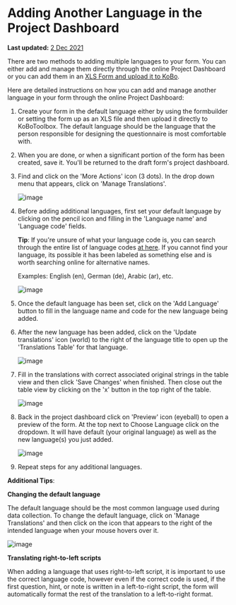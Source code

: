 # Adding Another Language in the Project Dashboard
**Last updated:** <a href="https://github.com/kobotoolbox/docs/blob/c2e8c882fdd831549c2f7f4474a9d522bafc181b/source/language_dashboard.md" class="reference">2 Dec 2021</a>

There are two methods to adding multiple languages to your form. You can either add and manage them directly through the online Project Dashboard or you can add them in an [XLS Form and upload it to KoBo](language_xls.md). 

Here are detailed instructions on how you can add and manage another language in your form through the online Project Dashboard:

1. Create your form in the default language either by using the formbuilder or setting the form up as an XLS file and then upload it directly to KoBoToolbox. The default language should be the language that the person responsible for designing the questionnaire is most comfortable with. 

2. When you are done, or when a significant portion of the form has been created, save it. You'll be returned to the draft form's project dashboard.

3. Find and click on the 'More Actions' icon (3 dots). In the drop down menu that appears, click on 'Manage Translations'.

    ![image](/images/language_dashboard/action.png)  
    
4. Before adding additional languages, first set your default language by clicking on the pencil icon and filling in the 'Language name' and 'Language code' fields.

    **Tip**: If you're unsure of what your language code is, you can search through the entire list of language codes [at here](https://www.iana.org). If you cannot find your language, its possible it has been labeled as something else and is worth searching online for alternative names.

    Examples: English (en), German (de), Arabic (ar), etc. 
    
    ![image](/images/language_dashboard/example.gif)  
    
5. Once the default language has been set, click on the 'Add Language' button to fill in the language name and code for the new language being added. 

6. After the new language has been added, click on the 'Update translations' icon (world) to the right of the language title to open up the 'Translations Table' for that language. 

    ![image](/images/language_dashboard/add_language.gif)  

7. Fill in the translations with correct associated original strings in the table view and then click 'Save Changes' when finished. Then close out the table view by clicking on the 'x' button in the top right of the table.

    ![image](/images/language_dashboard/translation.png)  
    
8. Back in the project dashboard click on 'Preview' icon (eyeball) to open a preview of the form. At the top next to Choose Language click on the dropdown. It will have default (your original language) as well as the new language(s) you just added.

    ![image](/images/language_dashboard/preview.gif)  
    
9. Repeat steps for any additional languages.

**Additional Tips**:
    
**Changing the default language**

The default language should be the most common language used during data collection. To change the default language, click on 'Manage Translations' and then click on the icon that appears to the right of the intended language when your mouse hovers over it. 
    
![image](/images/language_dashboard/default.gif)  
    
**Translating right-to-left scripts**

When adding a language that uses right-to-left script, it is important to use the correct language code, however even if the correct code is used, if the first question, hint, or note is written in a left-to-right script, the form will automatically format the rest of the translation to a left-to-right format.
